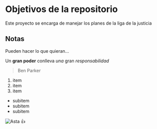 # Objetivos de la repositorio

Este proyecto se encarga de manejar los planes de la liga de la justicia


## Notas
Pueden hacer lo que quieran...

Un **gran poder** conlleva _una_ gran *responsabilidad*
>Ben Parker

1. item
2. item
3. item
  * subitem
  * subitem
  * subitem
  
  ![Asta](https://images-wixmp-ed30a86b8c4ca887773594c2.wixmp.com/f/aca3db94-66f5-4419-8b62-6cf248cbc2c0/ddrtbrv-c04ea071-b374-40d6-8d66-793d30b6df0e.png?token=eyJ0eXAiOiJKV1QiLCJhbGciOiJIUzI1NiJ9.eyJzdWIiOiJ1cm46YXBwOiIsImlzcyI6InVybjphcHA6Iiwib2JqIjpbW3sicGF0aCI6IlwvZlwvYWNhM2RiOTQtNjZmNS00NDE5LThiNjItNmNmMjQ4Y2JjMmMwXC9kZHJ0YnJ2LWMwNGVhMDcxLWIzNzQtNDBkNi04ZDY2LTc5M2QzMGI2ZGYwZS5wbmcifV1dLCJhdWQiOlsidXJuOnNlcnZpY2U6ZmlsZS5kb3dubG9hZCJdfQ.4zJIpuzxYMlXs2iSK5pbISodwkxOn_SbX2_kDg6mSmk)
  :+1:
